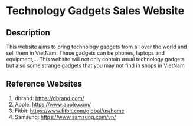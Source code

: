 # Technology Gadgets Sales Website
## Description
This website aims to bring technology gadgets from all over the world and sell them in VietNam. These gadgets can be phones, laptops and equipment,... This website will not only contain usual technology gadgets but also some strange gadgets that you may not find in shops in VietNam
## Reference Websites
1. dbrand: https://dbrand.com/
2. Apple: https://www.apple.com/
3. Fitbit: https://www.fitbit.com/global/us/home
4. Samsung: https://www.samsung.com/vn/

